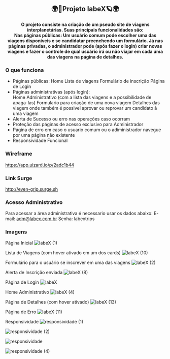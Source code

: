 <h2 align="center">🌍🚀Projeto labeX🪐🌍</h2>

<h4 align="center">O projeto consiste na criação de um pseudo site de viagens interplanetárias. Suas principais funcionalidades são: <br/>
Nas páginas públicas: Um usuário comum pode escolher uma das viagens disponíveis e se candidatar preenchendo um formulário. Já nas páginas privadas, o administrador pode (após fazer o login) criar novas viagens e fazer o controle de qual usuário irá ou não viajar em cada uma das viagens na página de detalhes.</h4>

### O que funciona
- Páginas públicas:
Home 
Lista de viagens
Formulário de inscrição
Página de Login
- Páginas administrativas (após login):  
Home Administrativo (com a lista das viagens e a possibilidade de apaga-las)
Formulario para criação de uma nova viagem 
Detalhes das viagem onde também é possivel aprovar ou reprovar um candidato à uma viagem
- Alerta de Sucesso ou erro nas operações caso ocorram
- Proteção das páginas de acesso exclusivo para Administrador
- Página de erro em caso o usuario comum ou o adiministrador navegue por uma página não existente
- Responsividade Funcional

### Wireframe 
https://app.uizard.io/p/2adc1b44
### Link Surge
http://even-grip.surge.sh
### Acesso Administrativo
Para acessar a área administrativa é necessario usar os dados abaixo:
E-mail: adm@labex.com.br
Senha: labextrips

### Imagens
Página Inicial
![labeX (1)](https://user-images.githubusercontent.com/104591781/179373926-7f51eddd-8b72-453a-98d2-16913dbc1e5b.jpeg)

Lista de Viagens (com hover ativado em um dos cards)
![labeX (10)](https://user-images.githubusercontent.com/104591781/179373948-4806dbe6-d670-408f-add2-07722239285c.jpeg)

Formulário para o usuário se inscrever em uma das viagens
![labeX (2)](https://user-images.githubusercontent.com/104591781/179373989-a2217499-6352-4d7c-856b-397f986b5bcc.jpeg)

Alerta de Inscrição enviada
![labeX (8)](https://user-images.githubusercontent.com/104591781/179374045-7882bf5e-41b0-45f3-8a8d-43e1e0c64f2e.jpeg)

Página de Login
![labeX](https://user-images.githubusercontent.com/104591781/179374844-442f0208-4da2-411f-b9d6-d79d72b469b2.jpeg)

Home Administrativo
![labeX (4)](https://user-images.githubusercontent.com/104591781/179374122-18a69f44-c1bc-41bf-952b-b2375840c5ce.jpeg)

Página de Detalhes (com hover ativado)
![labeX (13)](https://user-images.githubusercontent.com/104591781/179374222-a8a222d0-fee6-412b-b85c-a8c959265af8.jpeg)

Página de Erro
![labeX (11)](https://user-images.githubusercontent.com/104591781/179374241-a97b7a45-7340-44ed-b0cf-da6ee8bea829.jpeg)

Responsividade
![responsividade (1)](https://user-images.githubusercontent.com/104591781/179374311-dedcb971-e0a6-488b-be57-29ca179ba0f0.jpeg)

![responsividade (2)](https://user-images.githubusercontent.com/104591781/179374316-36381cfe-6ecb-46ec-bc04-1384a056c9b7.jpeg)

![responsividade](https://user-images.githubusercontent.com/104591781/179374855-0779c0e8-e305-47f4-81b5-fb809f8f076e.jpeg)

![responsividade (4)](https://user-images.githubusercontent.com/104591781/179374321-abc2e9c4-f14a-4eeb-93b5-f34da81b50b5.jpeg)
